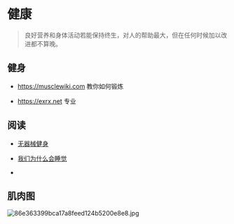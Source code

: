 # 健康

> 良好营养和身体活动若能保持终生，对人的帮助最大，但在任何时候加以改进都不算晚。

## 健身

- <a href="https://musclewiki.com/" target="_blank">https://musclewiki.com</a> 教你如何锻炼

- <a href="https://exrx.net/" target="_blank">https://exrx.net</a> 专业

## 阅读

- [无器械健身](https://book.douban.com/subject/11608712/)

- [我们为什么会睡觉](https://zhuanlan.zhihu.com/p/113086515)

- 

## 肌肉图

![86e363399bca17a8feed124b5200e8e8.jpg](https://s2.loli.net/2023/04/01/kRt8GfX23DKzNVi.jpg)
